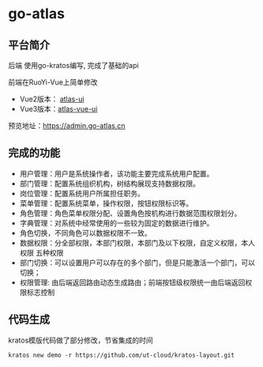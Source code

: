 # go-atlas

## 平台简介

后端 使用go-kratos编写, 完成了基础的api

前端在RuoYi-Vue上简单修改

+ Vue2版本： [atlas-ui](https://github.com/ut-cloud/atlas-ui)
+ Vue3版本：[atlas-vue-ui](https://github.com/ut-cloud/atlas-vue3-ui)

预览地址：https://admin.go-atlas.cn

## 完成的功能

- 用户管理：用户是系统操作者，该功能主要完成系统用户配置。
- 部门管理：配置系统组织机构，树结构展现支持数据权限。
- 岗位管理：配置系统用户所属担任职务。
- 菜单管理：配置系统菜单，操作权限，按钮权限标识等。
- 角色管理：角色菜单权限分配、设置角色按机构进行数据范围权限划分。
- 字典管理：对系统中经常使用的一些较为固定的数据进行维护。
- 角色切换，不同角色可以数据权限不一致。
- 数据权限：分全部权限，本部门权限，本部门及以下权限，自定义权限，本人权限 五种权限
- 部门切换：可以设置用户可以存在的多个部门，但是只能激活一个部门，可以切换；
- 权限管理: 由后端返回路由动态生成路由；前端按钮级权限统一由后端返回权限标志控制

## 代码生成

kratos模版代码做了部分修改，节省集成的时间

```shell
kratos new demo -r https://github.com/ut-cloud/kratos-layout.git
```